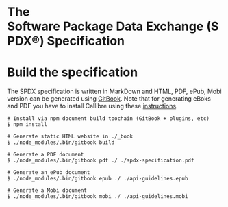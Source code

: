 # The Software Package Data Exchange (SPDX​®​) ​Specification


# Build the specification

The SPDX specification is written in MarkDown and HTML, PDF, ePub, Mobi version can be generated using [GitBook](https://www.gitbook.com/).
Note that for generating eBoks and PDF you have to install Callibre using these [instructions](https://toolchain.gitbook.com/ebook.html).

    # Install via npm document build toochain (GitBook + plugins, etc)
    $ npm install

    # Generate static HTML website in ./_book
    $ ./node_modules/.bin/gitbook build

    # Generate a PDF document
    $ ./node_modules/.bin/gitbook pdf ./ ./spdx-specification.pdf

    # Generate an ePub document
    $ ./node_modules/.bin/gitbook epub ./ ./api-guidelines.epub

    # Generate a Mobi document
    $ ./node_modules/.bin/gitbook mobi ./ ./api-guidelines.mobi